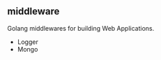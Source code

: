 **middleware**
------------------------------------------

Golang middlewares for building Web Applications.

 - Logger
 - Mongo


